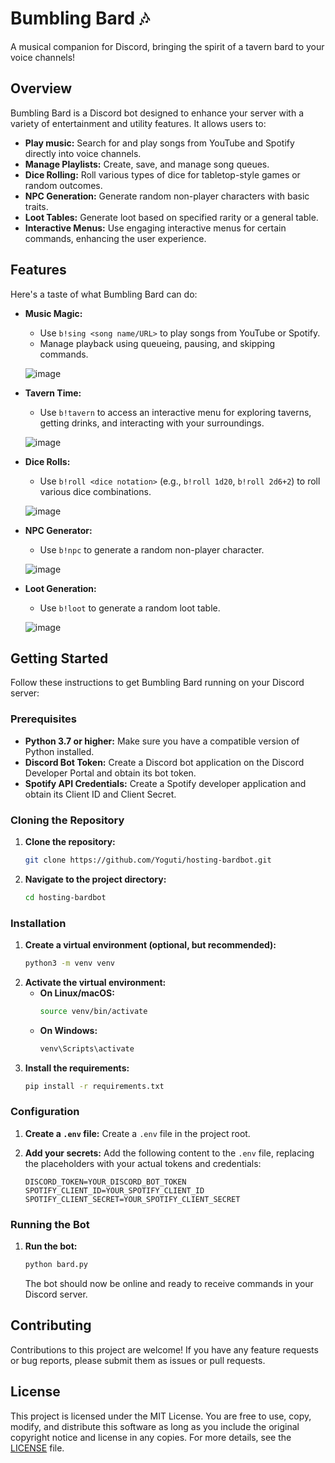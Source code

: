 # Bumbling Bard 🎶

A musical companion for Discord, bringing the spirit of a tavern bard to your voice channels!

## Overview

Bumbling Bard is a Discord bot designed to enhance your server with a variety of entertainment and utility features. It allows users to:

*   **Play music:** Search for and play songs from YouTube and Spotify directly into voice channels.
*   **Manage Playlists:** Create, save, and manage song queues.
*   **Dice Rolling:** Roll various types of dice for tabletop-style games or random outcomes.
*   **NPC Generation:** Generate random non-player characters with basic traits.
*   **Loot Tables:** Generate loot based on specified rarity or a general table.
*   **Interactive Menus:** Use engaging interactive menus for certain commands, enhancing the user experience.

## Features

Here's a taste of what Bumbling Bard can do:

*   **Music Magic:**
    *   Use `b!sing <song name/URL>` to play songs from YouTube or Spotify.
    *   Manage playback using queueing, pausing, and skipping commands.
      
    ![image](https://github.com/user-attachments/assets/35e6d51e-293d-46c0-a514-29b62a380b64)

*   **Tavern Time:**
    *   Use `b!tavern` to access an interactive menu for exploring taverns, getting drinks, and interacting with your surroundings.
      
     ![image](https://github.com/user-attachments/assets/b19b176c-68c1-4cd0-a400-8d1adc3b8250)


*   **Dice Rolls:**
    *   Use `b!roll <dice notation>` (e.g., `b!roll 1d20`, `b!roll 2d6+2`) to roll various dice combinations.
      
    ![image](https://github.com/user-attachments/assets/bec1e5c4-0e47-4f56-acf5-825a2c1b9bff)


*   **NPC Generator:**
    *   Use `b!npc` to generate a random non-player character.
      
    ![image](https://github.com/user-attachments/assets/9533c783-4057-4c63-9d50-7630129072b5)


*   **Loot Generation:**
    *   Use `b!loot` to generate a random loot table.
      
     ![image](https://github.com/user-attachments/assets/691ee4a9-42bb-4408-aba2-86e582417910)


## Getting Started

Follow these instructions to get Bumbling Bard running on your Discord server:

### Prerequisites

*   **Python 3.7 or higher:** Make sure you have a compatible version of Python installed.
*   **Discord Bot Token:** Create a Discord bot application on the Discord Developer Portal and obtain its bot token.
*  **Spotify API Credentials:** Create a Spotify developer application and obtain its Client ID and Client Secret.

### Cloning the Repository

1.  **Clone the repository:**
    ```bash
    git clone https://github.com/Yoguti/hosting-bardbot.git
    ```
2.  **Navigate to the project directory:**
    ```bash
    cd hosting-bardbot
    ```

### Installation

1.  **Create a virtual environment (optional, but recommended):**
    ```bash
    python3 -m venv venv
    ```
2.  **Activate the virtual environment:**
    *   **On Linux/macOS:**
        ```bash
        source venv/bin/activate
        ```
    *   **On Windows:**
        ```bash
        venv\Scripts\activate
        ```
3.  **Install the requirements:**
    ```bash
    pip install -r requirements.txt
    ```

### Configuration

1.  **Create a `.env` file:** Create a `.env` file in the project root.
2.  **Add your secrets:** Add the following content to the `.env` file, replacing the placeholders with your actual tokens and credentials:

    ```env
    DISCORD_TOKEN=YOUR_DISCORD_BOT_TOKEN
    SPOTIFY_CLIENT_ID=YOUR_SPOTIFY_CLIENT_ID
    SPOTIFY_CLIENT_SECRET=YOUR_SPOTIFY_CLIENT_SECRET
    ```

### Running the Bot

1.  **Run the bot:**
    ```bash
    python bard.py
    ```

    The bot should now be online and ready to receive commands in your Discord server.

## Contributing

Contributions to this project are welcome! If you have any feature requests or bug reports, please submit them as issues or pull requests.

## License

This project is licensed under the MIT License. You are free to use, copy, modify, and distribute this software as long as you include the original copyright notice and license in any copies. For more details, see the [LICENSE](LICENSE) file.


